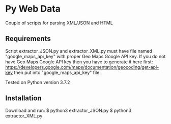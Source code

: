 Py Web Data
===========

Couple of scripts for parsing XML/JSON and HTML

Requirements
------------

Script extractor_JSON.py and extractor_XML.py must have file named "google_maps_api_key" with proper Geo Maps Google API key.
If you do not have Geo Maps Google API key then you have to generate it here first: https://developers.google.com/maps/documentation/geocoding/get-api-key then put into "google_maps_api_key" file.

Tested on Python version 3.7.2

Installation
------------

Download and run:
$ python3 extractor_JSON.py
$ python3 extractor_XML.py
